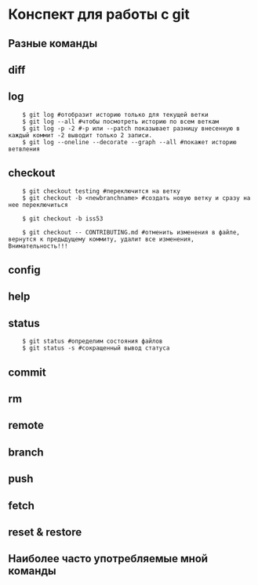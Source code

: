 # Конспект для работы с git

## Разные команды

## diff

## log
        $ git log #отобразит историю только для текущей ветки
        $ git log --all #чтобы посмотреть историю по всем веткам
        $ git log -p -2 #-p или --patch показывает разницу внесенную в каждый коммит -2 выводит только 2 записи. 
        $ git log --oneline --decorate --graph --all #покажет историю ветвления
## checkout
        $ git checkout testing #переключится на ветку
        $ git checkout -b <newbranchname> #создать новую ветку и сразу на нее переключиться
            
        $ git checkout -b iss53
            
        $ git checkout -- CONTRIBUTING.md #отменить изменения в файле, вернутся к предыдущему коммиту, удалит все изменения, Внимательность!!!
## config

## help

## status
        $ git status #определим состояния файлов
        $ git status -s #сокращенный вывод статуса
## commit

## rm

## remote

## branch

## push

## fetch

## reset & restore

## Наиболее часто употребляемые мной команды